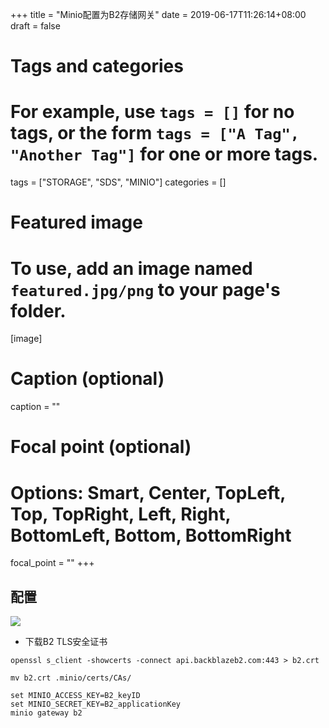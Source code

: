 +++
title = "Minio配置为B2存储网关"
date = 2019-06-17T11:26:14+08:00
draft = false

# Tags and categories
# For example, use `tags = []` for no tags, or the form `tags = ["A Tag", "Another Tag"]` for one or more tags.
tags = ["STORAGE", "SDS", "MINIO"]
categories = []

# Featured image
# To use, add an image named `featured.jpg/png` to your page's folder. 
[image]
  # Caption (optional)
  caption = ""

  # Focal point (optional)
  # Options: Smart, Center, TopLeft, Top, TopRight, Left, Right, BottomLeft, Bottom, BottomRight
  focal_point = ""
+++


## 配置


![](/img/post/minio-gateway-b2.png)


- 下载B2 TLS安全证书

```
openssl s_client -showcerts -connect api.backblazeb2.com:443 > b2.crt

mv b2.crt .minio/certs/CAs/

set MINIO_ACCESS_KEY=B2_keyID
set MINIO_SECRET_KEY=B2_applicationKey
minio gateway b2
```



